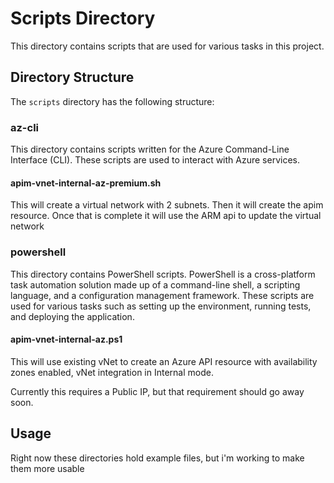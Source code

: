 # Scripts Directory

This directory contains scripts that are used for various tasks in this project.

## Directory Structure

The `scripts` directory has the following structure:

### az-cli

This directory contains scripts written for the Azure Command-Line Interface (CLI). These scripts are used to interact with Azure services.

#### apim-vnet-internal-az-premium.sh

This will create a virtual network with 2 subnets. Then it will create the apim resource. Once that is complete it will use the ARM api to update the virtual network

### powershell

This directory contains PowerShell scripts. PowerShell is a cross-platform task automation solution made up of a command-line shell, a scripting language, and a configuration management framework. These scripts are used for various tasks such as setting up the environment, running tests, and deploying the application.

#### apim-vnet-internal-az.ps1

This will use existing vNet to create an Azure API resource with availability zones enabled, vNet integration in Internal mode. 

Currently this requires a Public IP, but that requirement should go away soon.

## Usage

Right now these directories hold example files, but i'm working to make them more usable